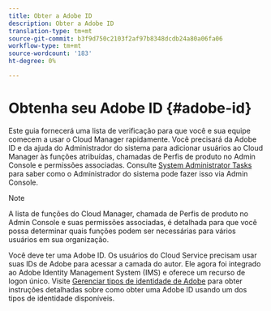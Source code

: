 ```yaml
---
title: Obter a Adobe ID
description: Obter a Adobe ID
translation-type: tm+mt
source-git-commit: b3f9d750c2103f2af97b8348dcdb24a80a06fa06
workflow-type: tm+mt
source-wordcount: '183'
ht-degree: 0%

---
```



# Obtenha seu Adobe ID {#adobe-id}

Este guia fornecerá uma lista de verificação para que você e sua equipe comecem a usar o Cloud Manager rapidamente. Você precisará da Adobe ID e da ajuda do Administrador do sistema para adicionar usuários ao Cloud Manager às funções atribuídas, chamadas de Perfis de produto no Admin Console e permissões associadas. Consulte [System Administrator Tasks](/help/onboarding/what-is-required/add-users-assign-cm-roles.md) para saber como o Administrador do sistema pode fazer isso via Admin Console.

>[!NOTE]
>A lista de funções do Cloud Manager, chamada de Perfis de produto no Admin Console e suas permissões associadas, é detalhada para que você possa determinar quais funções podem ser necessárias para vários usuários em sua organização.

Você deve ter uma Adobe ID. Os usuários do Cloud Service precisam usar suas IDs de Adobe para acessar a camada do autor. Ele agora foi integrado ao Adobe Identity Management System (IMS) e oferece um recurso de logon único. Visite [Gerenciar tipos de identidade de Adobe](https://helpx.adobe.com/enterprise/admin-guide.html/enterprise/using/identity.ug.html) para obter instruções detalhadas sobre como obter uma Adobe ID usando um dos tipos de identidade disponíveis.
